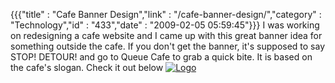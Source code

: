 {{{"title" : "Cafe Banner Design","link" : "/cafe-banner-design/","category" : "Technology","id" : "433","date" : "2009-02-05 05:59:45"}}}
I was working on redesigning a cafe website and I came up with this great banner idea for something outside the cafe. If you don't get the banner, it's supposed to say STOP! DETOUR! and go to Queue Cafe to grab a quick bite. It is based on the cafe's slogan. Check it out below
[![Logo](/img/upload/logo1.jpg "Logo")](/img/upload/logo1.jpg)